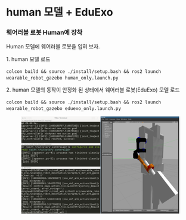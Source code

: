 # human 모델 + EduExo

### 웨어러블 로봇 Human에 장착

Human 모델에 웨어러블 로봇을 입혀 보자.

1\. human 모델 로드

`colcon build && source ./install/setup.bash && ros2 launch wearable_robot_gazebo human_only.launch.py`

2\. human 모델의 동작이 안정화 된 상태에서 웨어러블 로봇(EduExo) 모델 로드&#x20;

`colcon build && source ./install/setup.bash && ros2 launch wearable_robot_gazebo eduexo_only.launch.py`



<figure><img src="../.gitbook/assets/image (2).png" alt=""><figcaption></figcaption></figure>
